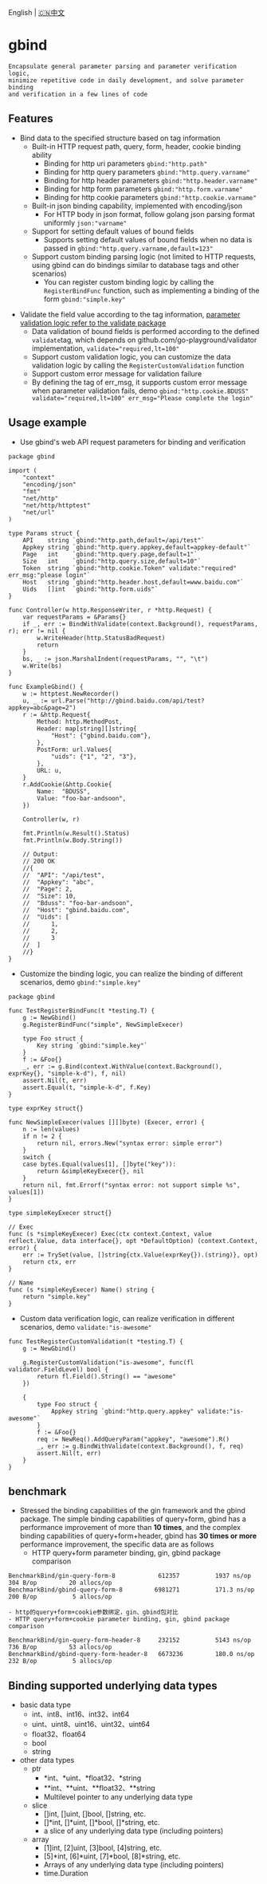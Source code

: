 English | [🇨🇳中文](README_ZH.md)
# gbind
	Encapsulate general parameter parsing and parameter verification logic, 
	minimize repetitive code in daily development, and solve parameter binding 
	and verification in a few lines of code


## Features
+ Bind data to the specified structure based on tag information
	- Built-in HTTP request path, query, form, header, cookie binding ability
		- Binding for http uri parameters  `gbind:"http.path"`
		- Binding for http query parameters `gbind:"http.query.varname"`
		- Binding for http header parameters  `gbind:"http.header.varname"`
		- Binding for http form parameters `gbind:"http.form.varname"`
		- Binding for http cookie parameters `gbind:"http.cookie.varname"`
	- Built-in json binding capability, implemented with encoding/json
		- For HTTP body in json format, follow golang json parsing format uniformly `json:"varname"`
	- Support for setting default values of bound fields
		- Supports setting default values of bound fields when no data is passed in `gbind:"http.query.varname,default=123"`
	- Support custom binding parsing logic (not limited to HTTP requests, using gbind can do bindings similar to database tags and other scenarios)
		- You can register custom binding logic by calling the `RegisterBindFunc` function, such as implementing a binding of the form `gbind:"simple.key"`

- Validate the field value according to the tag information, [parameter validation logic refer to the validate package](https://pkg.go.dev/gopkg.in/go-playground/validator.v9	)
	- Data validation of bound fields is performed according to the defined `validate`tag, which depends on github.com/go-playground/validator implementation, `validate="required,lt=100"`
	- Support custom validation logic, you can customize the data validation logic by calling the `RegisterCustomValidation` function
	- Support custom error message for validation failure
	- By defining the tag of err_msg, it supports custom error message when parameter validation fails, demo `gbind:"http.cookie.BDUSS" validate="required,lt=100" err_msg="Please complete the login"`
## Usage example
- Use gbind's web API request parameters for binding and verification

```golang
package gbind

import (
	"context"
	"encoding/json"
	"fmt"
	"net/http"
	"net/http/httptest"
	"net/url"
)

type Params struct {
	API    string `gbind:"http.path,default=/api/test"`
	Appkey string `gbind:"http.query.appkey,default=appkey-default"`
	Page   int    `gbind:"http.query.page,default=1"`
	Size   int    `gbind:"http.query.size,default=10"`
	Token  string `gbind:"http.cookie.Token" validate:"required" err_msg:"please login"`
	Host   string `gbind:"http.header.host,default=www.baidu.com"`
	Uids   []int  `gbind:"http.form.uids"`
}

func Controller(w http.ResponseWriter, r *http.Request) {
	var requestParams = &Params{}
	if _, err := BindWithValidate(context.Background(), requestParams, r); err != nil {
		w.WriteHeader(http.StatusBadRequest)
		return
	}
	bs, _ := json.MarshalIndent(requestParams, "", "\t")
	w.Write(bs)
}

func ExampleGbind() {
	w := httptest.NewRecorder()
	u, _ := url.Parse("http://gbind.baidu.com/api/test?appkey=abc&page=2")
	r := &http.Request{
		Method: http.MethodPost,
		Header: map[string][]string{
			"Host": {"gbind.baidu.com"},
		},
		PostForm: url.Values{
			"uids": {"1", "2", "3"},
		},
		URL: u,
	}
	r.AddCookie(&http.Cookie{
		Name:  "BDUSS",
		Value: "foo-bar-andsoon",
	})

	Controller(w, r)

	fmt.Println(w.Result().Status)
	fmt.Println(w.Body.String())

	// Output:
	// 200 OK
	//{
	//	"API": "/api/test",
	//	"Appkey": "abc",
	//	"Page": 2,
	//	"Size": 10,
	//	"Bduss": "foo-bar-andsoon",
	//	"Host": "gbind.baidu.com",
	//	"Uids": [
	//		1,
	//		2,
	//		3
	//	]
	//}
}
```
- Customize the binding logic, you can realize the binding of different scenarios, demo `gbind:"simple.key"`
```golang
package gbind

func TestRegisterBindFunc(t *testing.T) {
	g := NewGbind()
	g.RegisterBindFunc("simple", NewSimpleExecer)

	type Foo struct {
		Key string `gbind:"simple.key"`
	}
	f := &Foo{}
	_, err := g.Bind(context.WithValue(context.Background(), exprKey{}, "simple-k-d"), f, nil)
	assert.Nil(t, err)
	assert.Equal(t, "simple-k-d", f.Key)	
}

type exprKey struct{}

func NewSimpleExecer(values [][]byte) (Execer, error) {
	n := len(values)
	if n != 2 {
		return nil, errors.New("syntax error: simple error")
	}
	switch {
	case bytes.Equal(values[1], []byte("key")):
		return &simpleKeyExecer{}, nil
	}
	return nil, fmt.Errorf("syntax error: not support simple %s", values[1])
}

type simpleKeyExecer struct{}

// Exec
func (s *simpleKeyExecer) Exec(ctx context.Context, value reflect.Value, data interface{}, opt *DefaultOption) (context.Context, error) {
	err := TrySet(value, []string{ctx.Value(exprKey{}).(string)}, opt)
	return ctx, err
}

// Name
func (s *simpleKeyExecer) Name() string {
	return "simple.key"
}

```
- Custom data verification logic, can realize verification in different scenarios, demo `validate:"is-awesome"`
```golang
func TestRegisterCustomValidation(t *testing.T) {
	g := NewGbind()

	g.RegisterCustomValidation("is-awesome", func(fl validator.FieldLevel) bool {
		return fl.Field().String() == "awesome"
	})

	{
		type Foo struct {
			Appkey string `gbind:"http.query.appkey" validate:"is-awesome"`
		}
		f := &Foo{}
		req := NewReq().AddQueryParam("appkey", "awesome").R()
		_, err := g.BindWithValidate(context.Background(), f, req)
		assert.Nil(t, err)
	}
}
```

## benchmark
+ Stressed the binding capabilities of the gin framework and the gbind package. The simple binding capabilities of query+form, gbind has a performance improvement of more than **10 times**, and the complex binding capabilities of query+form+header, gbind has **30 times or more** performance improvement, the specific data are as follows
	- HTTP query+form parameter binding, gin, gbind package comparison
```	
BenchmarkBind/gin-query-form-8         	  612357	      1937 ns/op	     304 B/op	      20 allocs/op
BenchmarkBind/gbind-query-form-8       	 6981271	      171.3 ns/op	     200 B/op	       5 allocs/op
```

	- http的query+form+cookie参数绑定，gin、gbind包对比
	- HTTP query+form+cookie parameter binding, gin, gbind package comparison
```
BenchmarkBind/gin-query-form-header-8  	  232152	      5143 ns/op	     736 B/op	      53 allocs/op
BenchmarkBind/gbind-query-form-header-8   6673236	      180.0 ns/op	     232 B/op	       5 allocs/op	
```

## Binding supported underlying data types
+ basic data type
	- int、int8、int16、int32、int64
	- uint、uint8、uint16、uint32、uint64
	- float32、float64
	- bool
	- string
+ other data types	
	- ptr
		- *int、*uint、*float32、*string
		- **int、**uint、**float32、**string
		- Multilevel pointer to any underlying data type
	- slice
		- []int, []uint, []bool, []string, etc.
		- []*int, []*uint, []*bool, []*string, etc.
		- a slice of any underlying data type (including pointers)
	- array
		- [1]int, [2]uint, [3]bool, [4]string, etc.
		- [5]*int, [6]*uint, [7]*bool, [8]*string, etc.
		- Arrays of any underlying data type (including pointers)
		- time.Duration

